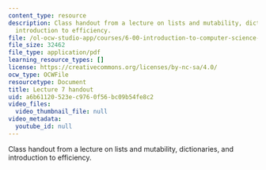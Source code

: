 ```yaml
---
content_type: resource
description: Class handout from a lecture on lists and mutability, dictionaries, and
  introduction to efficiency.
file: /ol-ocw-studio-app/courses/6-00-introduction-to-computer-science-and-programming-fall-2008/a6b61120523ec9760f56bc09b54fe8c2_lec7.pdf
file_size: 32462
file_type: application/pdf
learning_resource_types: []
license: https://creativecommons.org/licenses/by-nc-sa/4.0/
ocw_type: OCWFile
resourcetype: Document
title: Lecture 7 handout
uid: a6b61120-523e-c976-0f56-bc09b54fe8c2
video_files:
  video_thumbnail_file: null
video_metadata:
  youtube_id: null
---
```

Class handout from a lecture on lists and mutability, dictionaries, and introduction to efficiency.
